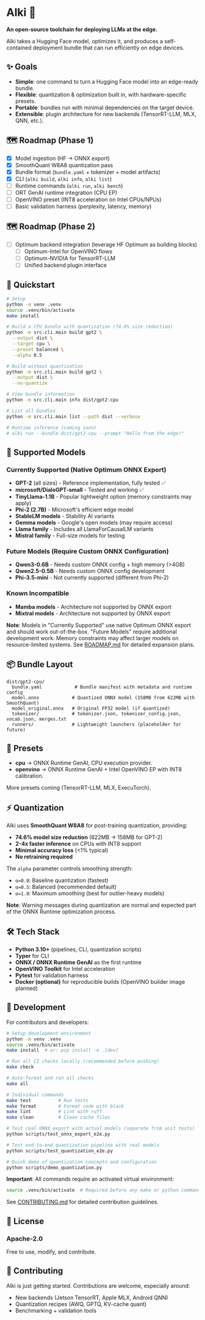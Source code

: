 # Alki 🌊

**An open-source toolchain for deploying LLMs at the edge.**

Alki takes a Hugging Face model, optimizes it, and produces a self-contained deployment bundle that can run efficiently on edge devices.

## ✨ Goals

* **Simple**: one command to turn a Hugging Face model into an edge-ready bundle.
* **Flexible**: quantization & optimization built in, with hardware-specific presets.
* **Portable**: bundles run with minimal dependencies on the target device.
* **Extensible**: plugin architecture for new backends (TensorRT-LLM, MLX, QNN, etc.).

## 🗺️ Roadmap (Phase 1)

* [x] Model ingestion (HF → ONNX export)
* [x] SmoothQuant W8A8 quantization pass
* [x] Bundle format (`bundle.yaml` + tokenizer + model artifacts)
* [x] CLI (`alki build`, `alki info`, `alki list`)
* [ ] Runtime commands (`alki run`, `alki bench`)
* [ ] ORT GenAI runtime integration (CPU EP)
* [ ] OpenVINO preset (INT8 acceleration on Intel CPUs/NPUs)
* [ ] Basic validation harness (perplexity, latency, memory)

## 🗺️ Roadmap (Phase 2)

* [ ] Optimum backend integration (leverage HF Optimum as building blocks)
  * [ ] Optimum-Intel for OpenVINO flows
  * [ ] Optimum-NVIDIA for TensorRT-LLM
  * [ ] Unified backend plugin interface

## 🚀 Quickstart

```bash
# Setup
python -m venv .venv
source .venv/bin/activate
make install

# Build a CPU bundle with quantization (74.6% size reduction)
python -m src.cli.main build gpt2 \
  --output dist \
  --target cpu \
  --preset balanced \
  --alpha 0.5

# Build without quantization
python -m src.cli.main build gpt2 \
  --output dist \
  --no-quantize

# View bundle information
python -m src.cli.main info dist/gpt2-cpu

# List all bundles
python -m src.cli.main list --path dist --verbose

# Runtime inference (coming soon)
# alki run --bundle dist/gpt2-cpu --prompt "Hello from the edge!"
```

## 🤖 Supported Models

### Currently Supported (Native Optimum ONNX Export)
* **GPT-2** (all sizes) - Reference implementation, fully tested ✅
* **microsoft/DialoGPT-small** - Tested and working ✅
* **TinyLlama-1.1B** - Popular lightweight option (memory constraints may apply)
* **Phi-2 (2.7B)** - Microsoft's efficient edge model
* **StableLM models** - Stability AI variants
* **Gemma models** - Google's open models (may require access)
* **Llama family** - Includes all LlamaForCausalLM variants
* **Mistral family** - Full-size models for testing

### Future Models (Require Custom ONNX Configuration)
* **Qwen3-0.6B** - Needs custom ONNX config + high memory (>4GB)
* **Qwen2.5-0.5B** - Needs custom ONNX config development
* **Phi-3.5-mini** - Not currently supported (different from Phi-2)

### Known Incompatible
* **Mamba models** - Architecture not supported by ONNX export
* **Mixtral models** - Architecture not supported by ONNX export

**Note**: Models in "Currently Supported" use native Optimum ONNX export and should work out-of-the-box. "Future Models" require additional development work. Memory constraints may affect larger models on resource-limited systems. See [ROADMAP.md](ROADMAP.md) for detailed expansion plans.

## 📦 Bundle Layout

```
dist/gpt2-cpu/
  bundle.yaml            # Bundle manifest with metadata and runtime config
  model.onnx            # Quantized ONNX model (158MB from 622MB with SmoothQuant)
  model_original.onnx   # Original FP32 model (if quantized)
  tokenizer/            # tokenizer.json, tokenizer_config.json, vocab.json, merges.txt
  runners/              # Lightweight launchers (placeholder for future)
```

## 🔌 Presets

* **cpu** → ONNX Runtime GenAI, CPU execution provider.
* **openvino** → ONNX Runtime GenAI + Intel OpenVINO EP with INT8 calibration.

More presets coming (TensorRT-LLM, MLX, ExecuTorch).

## ⚡ Quantization

Alki uses **SmoothQuant W8A8** for post-training quantization, providing:

* **74.6% model size reduction** (622MB → 158MB for GPT-2)
* **2-4x faster inference** on CPUs with INT8 support
* **Minimal accuracy loss** (<1% typical)
* **No retraining required**

The `alpha` parameter controls smoothing strength:
* `α=0.0`: Baseline quantization (fastest)
* `α=0.5`: Balanced (recommended default)
* `α=1.0`: Maximum smoothing (best for outlier-heavy models)

**Note**: Warning messages during quantization are normal and expected part of the ONNX Runtime optimization process.

## 🛠️ Tech Stack

* **Python 3.10+** (pipelines, CLI, quantization scripts)
* **Typer** for CLI
* **ONNX / ONNX Runtime GenAI** as the first runtime
* **OpenVINO Toolkit** for Intel acceleration
* **Pytest** for validation harness
* **Docker (optional)** for reproducible builds (OpenVINO builder image planned)

## 🔧 Development

For contributors and developers:

```bash
# Setup development environment
python -m venv .venv
source .venv/bin/activate
make install  # or: pip install -e .[dev]

# Run all CI checks locally (recommended before pushing)
make check

# Auto-format and run all checks
make all

# Individual commands
make test          # Run tests
make format        # Format code with black
make lint          # Lint with ruff
make clean         # Clean cache files

# Test real ONNX export with actual models (separate from unit tests)
python scripts/test_onnx_export_e2e.py

# Test end-to-end quantization pipeline with real models
python scripts/test_quantization_e2e.py

# Quick demo of quantization concepts and configuration
python scripts/demo_quantization.py
```

**Important**: All commands require an activated virtual environment:
```bash
source .venv/bin/activate  # Required before any make or python commands
```

See [CONTRIBUTING.md](CONTRIBUTING.md) for detailed contribution guidelines.

## 📜 License

### Apache-2.0

Free to use, modify, and contribute.

## 🤝 Contributing

Alki is just getting started. Contributions are welcome, especially around:

* New backends (Jetson TensorRT, Apple MLX, Android QNN)
* Quantization recipes (AWQ, GPTQ, KV-cache quant)
* Benchmarking + validation tools